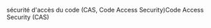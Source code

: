 <span data-ttu-id="a97d8-101">sécurité d'accès du code (CAS, Code Access Security)</span><span class="sxs-lookup"><span data-stu-id="a97d8-101">Code Access Security (CAS)</span></span>